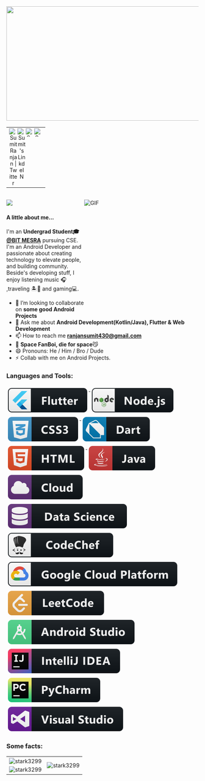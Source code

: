 <img width=1200 height=300 src="https://github.com/stark3299/stark3299/blob/main/svg/Howdy!%F0%9F%91%8B___I'm_Sumit_.png"/>
<table>
    <tr>
      <td  align="center">
        <a href="https://twitter.com/stark3299">
           <img align="left" alt="Sumit Ranjan | Twitter" width="22px" src="https://cdn.jsdelivr.net/npm/simple-icons@v3/icons/twitter.svg" />
        </a>
        <a href="https://www.linkedin.com/in/sumit-ranjan-814184160/">
           <img align="left" alt="Sumit's LinkdeIN" width="22px" src="https://cdn.jsdelivr.net/npm/simple-icons@v3/icons/linkedin.svg" />
        </a>
           <a href="https://www.instagram.com/99sumit.sr">
           <img align="left" alt="Sumit's Instagram" width="22px" height="22px" src="https://cdn.jsdelivr.net/npm/simple-icons@v3/icons/instagram.svg" />
        </a>
           <a href="https://medium.com/@ranjansumit430">
           <img align="left" alt="Sumit's Medium" width="22px" height="22px" src="https://simpleicons.org/icons/medium.svg" />
        </a>
      </td>
    <tr>
</table>
<br>
<img src="https://komarev.com/ghpvc/?username=stark3299&style=flat-square"/>
<img align="right" alt="GIF" src="https://media.giphy.com/media/3FjEPbKqEPhPpmC8uY/giphy.gif" height=300 width=300/>

   #### A little about me...  
   I'm an **Undergrad Student🎓 [@BIT MESRA](https://www.bitmesra.ac.in)** pursuing CSE. I'm an Android Developer and passionate about creating technology to elevate              people, and building community.
   Beside's developing stuff, I enjoy listening music 🎧 ,traveling 🏝️🗻 and gaming💻.
   - 👯 I’m looking to collaborate on **some good Android Projects**
   - 💬 Ask me about **Android Development(Kotlin/Java), Flutter & Web Development**
   - 📫 How to reach me **ranjansumit430@gmail.com**
   - 🔭 **Space FanBoi, die for space**😼
   - 😄 Pronouns: He / Him / Bro / Dude
   - ⚡ Collab with me on Android Projects. 

<h3 align="left">Languages and Tools:</h3>
<p align="left"> 
  
  <a href="#">
    <img src="svg/dev/frameworks/flutter.svg" alt="flutter" style="vertical-align:top; margin:6px 4px">
  </a>    

  <a href="#">
    <img src="svg/dev/frameworks/nodejs.svg" alt="nodejs" style="vertical-align:top; margin:6px 4px">
  </a>   

  <a href="#">
    <img src="svg/dev/languages/css3.svg" alt="css3" style="vertical-align:top; margin:6px 4px">
  </a>  

  <a href="#">
    <img src="svg/dev/languages/dart.svg" alt="dart" style="vertical-align:top; margin:6px 4px">
  </a> 

  <a href="#">
    <img src="svg/dev/languages/html.svg" alt="html" style="vertical-align:top; margin:6px 4px">
  </a>  

  <a href="#">
    <img src="svg/dev/languages/java.svg" alt="java" style="vertical-align:top; margin:6px 4px">
  </a>     

   <a href="#">
    <img src="svg/dev/misc/cloud.svg" alt="cloud" style="vertical-align:top; margin:6px 4px">
  </a>  

   <a href="#">
    <img src="svg/dev/misc/datascience.svg" alt="datascience" style="vertical-align:top; margin:6px 4px">
  </a>  
  
  <a href="#">
    <img src="svg/dev/services/codechef.svg" alt="codechef" style="vertical-align:top; margin:6px 4px">
  </a> 

  <a href="#">
    <img src="svg/dev/services/google_cloud_platform.svg" alt="google_cloud_platform" style="vertical-align:top; margin:6px 4px">
  </a> 

  <a href="#">
    <img src="svg/dev/services/leetcode.svg" alt="leetcode" style="vertical-align:top; margin:6px 4px">
  </a>

  <a href="#">
    <img src="svg/dev/tools/android_studio.svg" alt="android_studio" style="vertical-align:top; margin:6px 4px">
  </a> 

  <a href="#">
    <img src="svg/dev/tools/jetbrains_intellij.svg" alt="jetbrains_intellij" style="vertical-align:top; margin:6px 4px">
  </a> 

  <a href="#">
    <img src="svg/dev/tools/jetbrains_pycharm.svg" alt="jetbrains_pycharm" style="vertical-align:top; margin:6px 4px">
  </a> 
  
  <a href="#">
    <img src="svg/dev/tools/visualstudio.svg" alt="visualstudio" style="vertical-align:top; margin:6px 4px">
  </a> 

</p>

### Some facts:
<table>
    <tr>
        <td>
            <img src="https://github-readme-streak-stats.herokuapp.com/?user=stark3299&theme=calm" alt="stark3299" align="center"/>
        </td>
        <td rowspan=2>
            <img src="https://github-readme-stats.vercel.app/api/top-langs/?username=stark3299&theme=calm" align="center" alt="stark3299" align="center"/></td>
    </tr>
    <tr>
        <td><img src="https://github-readme-stats.vercel.app/api?username=stark3299&show_icons=true&locale=en&count_private=true&theme=calm&show_icons=true" alt="stark3299"/></td>
    </tr>
</table>

